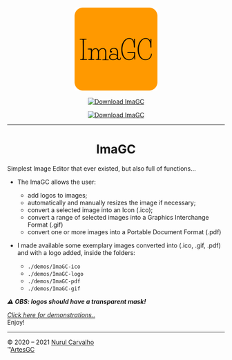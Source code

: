 <div align="center">

![imagc-icon](imagc/ima-icons/favicon-192x192.png)

[![Download ImaGC](https://a.fsdn.com/con/app/sf-download-button)](https://sourceforge.net/projects/imagc/files/latest/download)

[![Download ImaGC](https://img.shields.io/sourceforge/dt/imagc.svg)](https://sourceforge.net/projects/imagc/files/latest/download) 

---

# ImaGC
  
</div>

Simplest Image Editor that ever existed,
but also full of functions...

- The ImaGC allows the user:
  - add logos to images;
  - automatically and manually resizes the image if necessary;
  - convert a selected image into an Icon (.ico);
  - convert a range of selected images into a Graphics Interchange Format (.gif)
  - convert one or more images into a Portable Document Format (.pdf)

- I made available some exemplary images converted into (.ico, .gif, .pdf) and with a logo added, inside the folders:
  - `./demos/ImaGC-ico`
  - `./demos/ImaGC-logo`
  - `./demos/ImaGC-pdf`
  - `./demos/ImaGC-gif` 

***⚠️ OBS: logos should have a transparent mask!***

*[Click here for demonstrations..](https://github.com/ArtesGC/ImaGC/tree/v0.8/demos)* \
Enjoy!

---

&copy; 2020 – 2021 [Nurul Carvalho](mailto:nuruldecarvalho@gmail.com) \
&trade;[ArtesGC](https://artesgc.home.blog)
